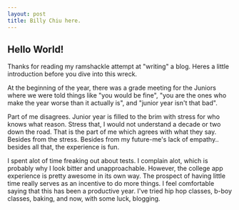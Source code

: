 ```yaml
---
layout: post
title: Billy Chiu here.
---
```


## Hello World! 
Thanks for reading my ramshackle attempt at "writing" a blog. Heres a little introduction before you dive into this wreck.

At the beginning of the year, there was a grade meeting for the Juniors where we were told things like "you would be fine", "you are the ones who make the year worse than it actually is", and "junior year isn't that bad".

Part of me disagrees. Junior year is filled to the brim with stress for who knows what reason. Stress that, I would not understand a decade or two down the road. That is the part of me which agrees with what they say. Besides from the stress. Besides from my future-me's lack of empathy.. besides all that, the experience is fun.

I spent alot of time freaking out about tests. I complain alot, which is probably why I look bitter and unapproachable. However, the college app experience is pretty awesome in its own way. The prospect of having little time really serves as an incentive to do more things. I feel comfortable saying that this has been a productive year. I've tried hip hop classes, b-boy classes, baking, and now, with some luck, blogging.



